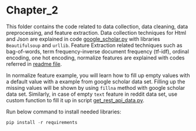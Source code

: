 # Chapter_2

This folder contains the code related to data collection, data cleaning, data preprocessing, and feature extraction.
Data collection techniques for Html and Json are explained in code [google_scholar.py](./google_scholar/google_scholar.py) 
with libraries `Beautifulsoup` and `urllib`. Feature Extraction related techniques such as bag-of-words, term frequency-inverse document frequency (tf-idf), ordinal 
encoding, one hot encoding, normalize features are explained with codes referred in [readme file](./data_preproessing/ordinal_encoding.py).

In normalize feature example, you will learn how to fill up empty values with a default value with a example from
google scholar data set. Filling up the missing values will be shown by using `fillna` method with google scholar 
data set. Similarly, in case of empty `text` feature in reddit data set, use custom function to fill it up in script 
[get_rest_api_data.py](./rest/get_rest_api_data.py). 


Run below command to install needed libraries:
```python
pip install -r requirements
```